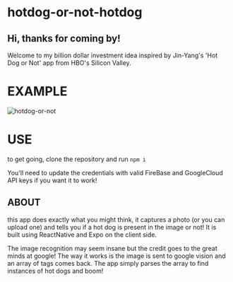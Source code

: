 # hotdog-or-not-hotdog

## Hi, thanks for coming by!
Welcome to my billion dollar investment idea inspired by Jin-Yang's 'Hot Dog or Not' app from HBO's Silicon Valley.

# EXAMPLE
![hotdog-or-not](https://user-images.githubusercontent.com/61921733/159380075-28953855-b0ff-4568-a3f9-b966da21d384.gif)

# USE
to get going, clone the repository and run `npm i`

You'll need to update the credentials with valid FireBase and GoogleCloud API keys if you want it to work!

## ABOUT
this app does exactly what you might think, it captures a photo (or you can upload one) and tells you if a hot dog is present in the image or not!
It is built using ReactNative and Expo on the client side.

The image recognition may seem insane but the credit goes to the great minds at google! The way it works is the image is sent to google vision and an array of tags comes back. The app simply parses the array to find instances of hot dogs and boom!
